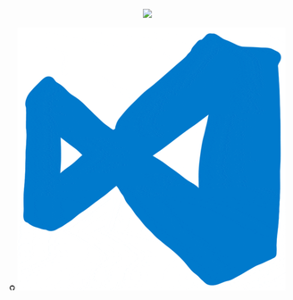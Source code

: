 <p align="center">
  <img src="https://github.com/CB-Info/CB-Info/blob/main/me.gif"/>
</p>



<p align="center" margin-top="5rem">
  <img width="10rem" src="https://github.com/CB-Info/CB-Info/blob/main/github.gif"/>
  <img src="https://github.com/CB-Info/CB-Info/blob/main/vscode.gif"/>
</p>






<!--

**CB-Info/CB-Info** is a ✨ _special_ ✨ repository because its `README.md` (this file) appears on your GitHub profile.

Here are some ideas to get you started:

- Hi there 👋
- 🔭 I’m currently working on ...
- 🌱 I’m currently learning ...
- 👯 I’m looking to collaborate on ...
- 🤔 I’m looking for help with ...
- 💬 Ask me about ...
- 📫 How to reach me: ...
- 😄 Pronouns: ...
- ⚡ Fun fact: ...
-->
